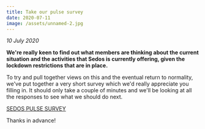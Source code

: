 ```yaml
---
title: Take our pulse survey
date: 2020-07-11
image: /assets/unnamed-2.jpg
---
```

*10 July 2020*

**We're really keen to find out what members are thinking about the current situation and the activities that Sedos is currently offering, given the lockdown restrictions that are in place.**

To try and pull together views on this and the eventual return to normality, we've put together a very short survey which we'd really appreciate you filling in. It should only take a couple of minutes and we'll be looking at all the responses to see what we should do next.

[SEDOS PULSE SURVEY](https://docs.google.com/forms/d/e/1FAIpQLSdCXa-hz11B0rjgVoBpybBbnWrZUSI-O94ZVY_pDGo-I2wzTA/viewform)

Thanks in advance!